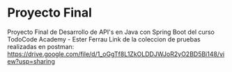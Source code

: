 # Proyecto Final

 Proyecto Final de Desarrollo de API's en Java con Spring Boot del curso TodoCode Academy - Ester Ferrau
 Link de la coleccion de pruebas realizadas en postman: https://drive.google.com/file/d/1_oGgTf8L1ZkOLDDJWJoR2yO2BD5Bi148/view?usp=sharing
 
 

